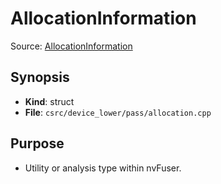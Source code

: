 # AllocationInformation

Source: [AllocationInformation](../../../csrc/device_lower/pass/allocation.cpp)

## Synopsis
- **Kind**: struct
- **File**: `csrc/device_lower/pass/allocation.cpp`

## Purpose
- Utility or analysis type within nvFuser.
